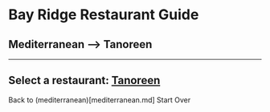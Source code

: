 # Bay Ridge Restaurant Guide
## Mediterranean --> Tanoreen
---
Select a restaurant:
[Tanoreen](https://tanoreen.com/)
---
Back to (mediterranean)[mediterranean.md]
Start Over